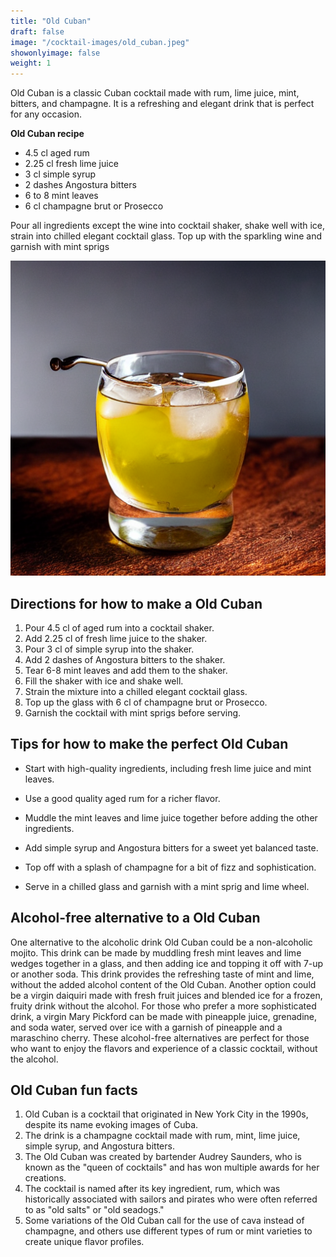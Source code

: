```yaml
---
title: "Old Cuban"
draft: false
image: "/cocktail-images/old_cuban.jpeg"
showonlyimage: false
weight: 1
---
```


Old Cuban is a classic Cuban cocktail made with rum, lime juice, mint, bitters, and champagne. It is a refreshing and elegant drink that is perfect for any occasion.

<!--more-->

**Old Cuban recipe**

- 4.5 cl aged rum
- 2.25 cl fresh lime juice
- 3 cl simple syrup
- 2 dashes Angostura bitters
- 6 to 8 mint leaves
- 6 cl champagne brut or Prosecco


Pour all ingredients except the wine into cocktail shaker, shake well with ice, strain into chilled elegant cocktail glass. Top up with the sparkling wine and garnish with mint sprigs

![](/cocktail-images/old_cuban.jpeg)


## Directions for how to make a Old Cuban

1. Pour 4.5 cl of aged rum into a cocktail shaker.
2. Add 2.25 cl of fresh lime juice to the shaker.
3. Pour 3 cl of simple syrup into the shaker.
4. Add 2 dashes of Angostura bitters to the shaker.
5. Tear 6-8 mint leaves and add them to the shaker.
6. Fill the shaker with ice and shake well.
7. Strain the mixture into a chilled elegant cocktail glass.
8. Top up the glass with 6 cl of champagne brut or Prosecco.
9. Garnish the cocktail with mint sprigs before serving.

## Tips for how to make the perfect Old Cuban

- Start with high-quality ingredients, including fresh lime juice and mint leaves. 

- Use a good quality aged rum for a richer flavor. 

- Muddle the mint leaves and lime juice together before adding the other ingredients. 

- Add simple syrup and Angostura bitters for a sweet yet balanced taste. 

- Top off with a splash of champagne for a bit of fizz and sophistication. 

- Serve in a chilled glass and garnish with a mint sprig and lime wheel.

## Alcohol-free alternative to a Old Cuban

One alternative to the alcoholic drink Old Cuban could be a non-alcoholic mojito. This drink can be made by muddling fresh mint leaves and lime wedges together in a glass, and then adding ice and topping it off with 7-up or another soda. This drink provides the refreshing taste of mint and lime, without the added alcohol content of the Old Cuban. Another option could be a virgin daiquiri made with fresh fruit juices and blended ice for a frozen, fruity drink without the alcohol. For those who prefer a more sophisticated drink, a virgin Mary Pickford can be made with pineapple juice, grenadine, and soda water, served over ice with a garnish of pineapple and a maraschino cherry. These alcohol-free alternatives are perfect for those who want to enjoy the flavors and experience of a classic cocktail, without the alcohol.

## Old Cuban fun facts

1. Old Cuban is a cocktail that originated in New York City in the 1990s, despite its name evoking images of Cuba.
2. The drink is a champagne cocktail made with rum, mint, lime juice, simple syrup, and Angostura bitters.
3. The Old Cuban was created by bartender Audrey Saunders, who is known as the "queen of cocktails" and has won multiple awards for her creations.
4. The cocktail is named after its key ingredient, rum, which was historically associated with sailors and pirates who were often referred to as "old salts" or "old seadogs."
5. Some variations of the Old Cuban call for the use of cava instead of champagne, and others use different types of rum or mint varieties to create unique flavor profiles.
